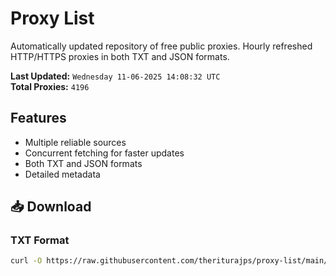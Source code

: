 # Proxy List

Automatically updated repository of free public proxies. Hourly refreshed HTTP/HTTPS proxies in both TXT and JSON formats.

**Last Updated:** `Wednesday 11-06-2025 14:08:32 UTC`  
**Total Proxies:** `4196`

## Features
- Multiple reliable sources
- Concurrent fetching for faster updates
- Both TXT and JSON formats
- Detailed metadata

## 📥 Download

### TXT Format
```bash
curl -O https://raw.githubusercontent.com/theriturajps/proxy-list/main/proxies.txt